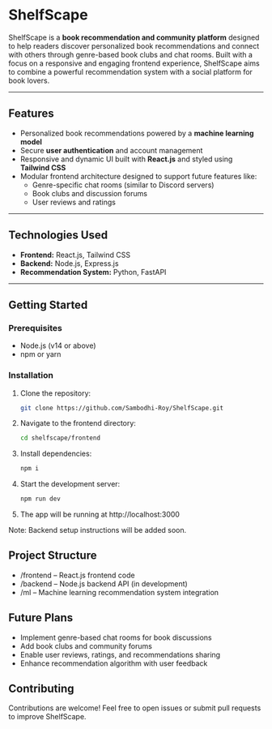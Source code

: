 # ShelfScape

ShelfScape is a **book recommendation and community platform** designed to help readers discover personalized book recommendations and connect with others through genre-based book clubs and chat rooms. Built with a focus on a responsive and engaging frontend experience, ShelfScape aims to combine a powerful recommendation system with a social platform for book lovers.

---

## Features

- Personalized book recommendations powered by a **machine learning model**  
- Secure **user authentication** and account management  
- Responsive and dynamic UI built with **React.js** and styled using **Tailwind CSS**  
- Modular frontend architecture designed to support future features like:  
  - Genre-specific chat rooms (similar to Discord servers)  
  - Book clubs and discussion forums  
  - User reviews and ratings  

---

## Technologies Used

- **Frontend:** React.js, Tailwind CSS  
- **Backend:** Node.js, Express.js  
- **Recommendation System:** Python, FastAPI

---

## Getting Started

### Prerequisites

- Node.js (v14 or above)  
- npm or yarn  

### Installation

1. Clone the repository:  
   ```bash
   git clone https://github.com/Sambodhi-Roy/ShelfScape.git


2. Navigate to the frontend directory:
   ```bash
   cd shelfscape/frontend


3. Install dependencies:
   ```bash
   npm i


4. Start the development server:
   ```bash
   npm run dev


5. The app will be running at http://localhost:3000

Note: Backend setup instructions will be added soon.

## Project Structure

- /frontend – React.js frontend code
- /backend – Node.js backend API (in development)
- /ml – Machine learning recommendation system integration

## Future Plans

- Implement genre-based chat rooms for book discussions
- Add book clubs and community forums
- Enable user reviews, ratings, and recommendations sharing 
- Enhance recommendation algorithm with user feedback

## Contributing

Contributions are welcome! Feel free to open issues or submit pull requests to improve ShelfScape.

